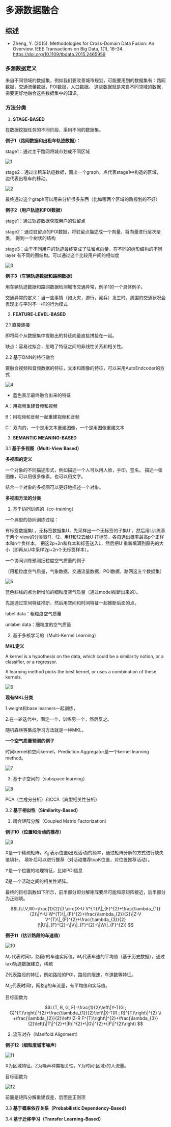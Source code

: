 # 多源数据融合
## 综述
- Zheng, Y. (2015). Methodologies for Cross-Domain Data Fusion: An Overview. IEEE Transactions on Big Data, 1(1), 16–34. https://doi.org/10.1109/tbdata.2015.2465959

### 多源数据定义

来自不同领域的数据集，例如我们要改善城市规划，可能要用到的数据集有：路网数据，交通流量数据，POI数据，人口数据。
这些数据就是来自不同领域的数据，需要更好地融合这些数据集中的知识。

### 方法分类
1. **STAGE-BASED** 

在数据挖掘任务的不同阶段，采用不同的数据集。

**例子1（路网数据和出租车轨迹数据）：**

stage1：通过主干路网将城市划成不同区域

![1](pic/1.png)

stage2：通过出租车轨迹数据，画出一个graph，点代表stage1中构造的区域，
边代表出租车的移动。

![2](pic/2.png)

最终通过这个graph可以用来分析很多东西（比如哪两个区域的路规划的不好）

**例子2（用户轨迹和POI数据）**

stage1：通过轨迹数据获取用户的驻留点

stage2：通过驻留点的POI数据，将驻留点描述成一个向量，将向量进行层次聚类，
得到一个树状的结构

stage3：由于不同用户的轨迹最终变成了驻留点向量，在不同的树形结构的不同layer
有不同的图结构。可以通过这个比较用户间的相似度

![3](pic/3.png)

**例子3（车辆轨迹数据和路网数据）**

用车辆轨迹数据和路网数据检测城市交通异常，例子1的一个具体例子。

交通异常的定义：当一些事情（如火灾，游行，阅兵）发生时，周围的交通状况会表现出与平时不一样的行为模式


2. **FEATURE-LEVEL-BASED**

2.1 直接连接

即将两个从数据集中提取出的特征向量直接拼接在一起。

缺点：容易过拟合，忽略了特征之间的非线性关系和相关性。

2.2 基于DNN的特征融合

要融合视频和音频数据的特征，文本和图像的特征，可以采用AutoEndcoder的方式

![4](pic/4.png)

- 蓝色表示最终融合出来的特征

A：用视频重建音频和视频

B：用视频和音频一起重建视频和音频

C：双向的，一个是用文本重建图像，一个是用图像重建文本

3. **SEMANTIC MEANING-BASED**

3.1 **基于多视图（Multi-View Based）**

**多视图的定义**

一个对象的不同描述形式，例如描述一个人可以用人脸，手印，签名。
描述一张图像，可以用很多像素，也可以用文字。

结合一个对象的多视图可以更好地描述一个对象。

**多视图方法的分类**

1. 基于协同训练的（co-training）

一个典型的协同训练过程：

有标签数据集L，无标签数据集U，先采样出一个无标签的子集U'，然后用L训练基于两个
view的分类器f1，f2，用f1和f2去给U'打标签，各自选出概率最高p个正样本和n个负样本，
把这2p+2n和样本和标签送入L，然后把U'重新填满到原先的大小（即再从U中采样2p+2n个无标签样本）。

一个协同训练预测细粒度空气质量的例子

（用粗粒度空气质量，气象数据，交通流量数据，POI数据，路网这五个数据集）

![5](pic/5.png)

蓝色斜线的点为新增加的细粒度空气质量（通过model推断出来的）。

先是通过空间特征推断，然后用空间和时间特征一起推断后面的点。

label data：粗粒度空气质量

unlabel data：细粒度的空气质量

2. 基于多核学习的（Multi-Kernel Learning）

**MKL定义**

A kernel is a hypothesis on the data, which could be a similarity notion, or a classifier, or a regressor.

A learning method picks the best kernel, or uses a combination of these kernels.

![6](pic/6.png)

**现有MKL分类**

1.weight和base learners一起训练，

2.在一轮迭代中，固定一个，训练另一个，然后反之。

随机森林等集成学习方法就是一种MKL。

**一个空气质量预测的例子**

时间kernel和空间kernel，Prediction Aggregator是一个kernel learning method。

![7](pic/7.png)

3. 基于子空间的（subspace learning）

![8](pic/8.png)

PCA（主成分分析）和CCA（典型相关性分析）

3.2 **基于相似性（Similarity-Based）**

1. 耦合矩阵分解（Coupled Matrix Factorization）

**例子10（位置和活动的推荐）**

![9](pic/9.png)

X是一个稀疏矩阵，$X_{ij}$ 表示位置i出现活动j的频率，通过矩阵分解的方式进行缺失值填补。
填补后可以进行推荐（对活动推荐topK位置，对位置推荐活动）。

Y是一个位置的地理特征，比如POI信息

Z是一个活动之间的相关性矩阵。

最终的目标函数如下所示，前半部分即分解矩阵要尽可能和原矩阵接近，后半部分为正则项。

$$L(U,V,W)=\frac{1}{2}\|I \circ(X-U V^{T})\|_{F}^{2}+\frac{\lambda_{1}}{2}\|Y-U W^{T}\|_{F}^{2}+\frac{\lambda_{2}}{2}\|Z-V V^{T}\|_{F}^{2}+\frac{\lambda_{3}}{2}(\|U\|_{F}^{2}+\|V\|_{F}^{2}+\|W\|_{F}^{2})
$$

**例子11（估计路段的车速值）**

![10](pic/10.png)

$M^{'}_r$代表时间t，路段r的车速实际值，$M_r$代表车速的平均值（基于历史数据），通过taxi轨迹数据建立，稀疏

Z代表路段的特征，例如路段的POI，路段的限速，车道数等特征。

$M_G$代表时间t，网格g的车流量，有平均值和实际值。

目标函数为

$$L(T, R, G, F)=\frac{1}{2}\left\|Y-T(G ; G)^{T}\right\|^{2}+\frac{\lambda_{1}}{2}\left\|X-T(R ; R)^{T}\right\|^{2} \\
+\frac{\lambda_{2}}{2}\left\|Z-R F^{T}\right\|^{2}+\frac{\lambda_{3}}{2}\left(\|T\|^{2}+\|R\|^{2}+\|G\|^{2}+\|F\|^{2}\right)
$$

2. 流形对齐（Manifold Alignment）

**例子12（细粒度城市噪声）**

![11](pic/11.png)

X为区域特征，Z为噪声种类相关性，Y为时间t区域r的人流量。

目标函数为

![12](pic/12.png)

前面是矩阵分解重建误差，后面是正则项

3.3 **基于概率依存关系（Probabilistic Dependency-Based）**

3.4 **基于迁移学习（Transfer Learning-Based）**

